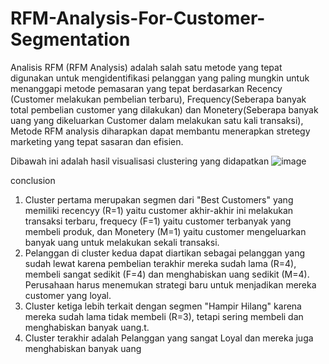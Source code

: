 # RFM-Analysis-For-Customer-Segmentation
Analisis RFM (RFM Analysis) adalah salah satu metode yang tepat digunakan untuk mengidentifikasi pelanggan yang paling mungkin untuk menanggapi metode pemasaran yang tepat
berdasarkan Recency (Customer melakukan pembelian terbaru), Frequency(Seberapa banyak total pembelian customer yang dilakukan) dan Monetery(Seberapa banyak uang yang dikeluarkan Customer dalam melakukan satu kali transaksi),
Metode RFM analysis diharapkan dapat membantu menerapkan stretegy marketing yang tepat sasaran dan efisien.

Dibawah ini adalah hasil visualisasi clustering yang didapatkan
![image](https://user-images.githubusercontent.com/101881998/163714601-e6f4509d-2664-42b4-a281-9b68133671c7.png)

conclusion
1. Cluster pertama merupakan segmen dari "Best Customers" yang memiliki recencyy (R=1) yaitu customer akhir-akhir ini melakukan transaksi terbaru, frequecy (F=1) yaitu customer terbanyak yang membeli produk, dan Monetery (M=1) yaitu customer mengeluarkan banyak uang untuk melakukan sekali transaksi.
2. Pelanggan di cluster kedua dapat diartikan sebagai pelanggan yang sudah lewat karena pembelian terakhir mereka sudah lama (R=4), membeli sangat sedikit (F=4) dan menghabiskan uang sedikit (M=4). Perusahaan harus menemukan strategi baru untuk menjadikan mereka customer yang loyal. 
3. Cluster ketiga lebih terkait dengan segmen "Hampir Hilang" karena mereka sudah lama tidak membeli (R=3), tetapi sering membeli dan menghabiskan banyak uang.t.
4. Cluster terakhir adalah Pelanggan yang sangat Loyal dan mereka juga menghabiskan banyak uang
